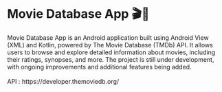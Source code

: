 <h1>Movie Database App 🎬🍿</h1>

<p>Movie Database App is an Android application built using Android View (XML) and Kotlin, powered by The Movie Database (TMDb) API. It allows users to browse and explore detailed information about movies, including their ratings, synopses, and more. The project is still under development, with ongoing improvements and additional features being added.
  <br><br>API : https://developer.themoviedb.org/
</p>
